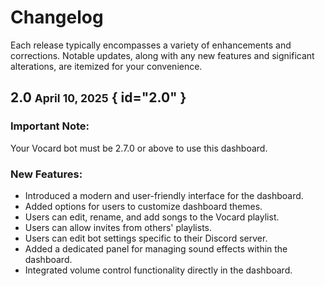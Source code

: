 # Changelog

Each release typically encompasses a variety of enhancements and corrections. Notable updates, along with any new features and significant alterations, are itemized for your convenience.

## 2.0 <small>April 10, 2025</small> { id="2.0" }
### Important Note:
Your Vocard bot must be 2.7.0 or above to use this dashboard.

### New Features:
- Introduced a modern and user-friendly interface for the dashboard.
- Added options for users to customize dashboard themes.
- Users can edit, rename, and add songs to the Vocard playlist.
- Users can allow invites from others' playlists.
- Users can edit bot settings specific to their Discord server.
- Added a dedicated panel for managing sound effects within the dashboard.
- Integrated volume control functionality directly in the dashboard.